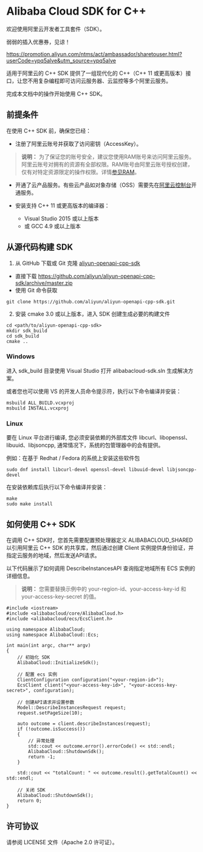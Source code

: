 # Alibaba Cloud SDK for C++

欢迎使用阿里云开发者工具套件（SDK）。

弱弱的插入优惠券，见谅！  

https://promotion.aliyun.com/ntms/act/ambassador/sharetouser.html?userCode=ypq5alve&utm_source=ypq5alve

适用于阿里云的 C++ SDK 提供了一组现代化的 C++（C++ 11 或更高版本）接口，让您不用复杂编程即可访问云服务器、云监控等多个阿里云服务。

完成本文档中的操作开始使用 C++ SDK。

## 前提条件

在使用 C++ SDK 前，确保您已经：

* 注册了阿里云账号并获取了访问密钥（AccessKey）。

> **说明：** 为了保证您的账号安全，建议您使用RAM账号来访问阿里云服务。阿里云账号对拥有的资源有全部权限。RAM账号由阿里云账号授权创建，仅有对特定资源限定的操作权限。详情[参见RAM](https://help.aliyun.com/document_detail/28647.html)。

* 开通了云产品服务。有些云产品如对象存储（OSS）需要先在[阿里云控制台](https://home.console.aliyun.com)开通服务。

* 安装支持 C++ 11 或更高版本的编译器：
	* Visual Studio 2015 或以上版本
	* 或 GCC 4.9 或以上版本

## 从源代码构建 SDK

1. 从 GitHub 下载或 Git 克隆 [aliyun-openapi-cpp-sdk](https://github.com/aliyun/aliyun-openapi-cpp-sdk)

* 直接下载 https://github.com/aliyun/aliyun-openapi-cpp-sdk/archive/master.zip
* 使用 Git 命令获取

```
git clone https://github.com/aliyun/aliyun-openapi-cpp-sdk.git
```

2. 安装 cmake 3.0 或以上版本，进入 SDK 创建生成必要的构建文件

```
cd <path/to/aliyun-openapi-cpp-sdk>
mkdir sdk_build
cd sdk_build
cmake ..
```

### Windows

进入 sdk_build 目录使用 Visual Studio 打开 alibabacloud-sdk.sln 生成解决方案。

或者您也可以使用 VS 的开发人员命令提示符，执行以下命令编译并安装：

```
msbuild ALL_BUILD.vcxproj
msbuild INSTALL.vcxproj
```

### Linux

要在 Linux 平台进行编译, 您必须安装依赖的外部库文件 libcurl、libopenssl、libuuid、libjsoncpp, 通常情况下，系统的包管理器中的会有提供。

例如：在基于 Redhat / Fedora 的系统上安装这些软件包

```
sudo dnf install libcurl-devel openssl-devel libuuid-devel libjsoncpp-devel
```

在安装依赖库后执行以下命令编译并安装：

```
make
sudo make install
```

## 如何使用 C++ SDK

在调用 C++ SDK时，您首先需要配置预处理器定义 ALIBABACLOUD_SHARED 以引用阿里云 C++ SDK 的共享库，然后通过创建 Client 实例提供身份验证，并指定云服务的地域，然后发送API请求。

以下代码展示了如何调用 DescribeInstancesAPI 查询指定地域所有 ECS 实例的详细信息。

> **说明：** 您需要替换示例中的 your-region-id、your-access-key-id 和 your-access-key-secret 的值。

```
#include <iostream>
#include <alibabacloud/core/AlibabaCloud.h>
#include <alibabacloud/ecs/EcsClient.h>

using namespace AlibabaCloud;
using namespace AlibabaCloud::Ecs;

int main(int argc, char** argv)
{
	// 初始化 SDK
	AlibabaCloud::InitializeSdk();

	// 配置 ecs 实例
	ClientConfiguration configuration("<your-region-id>");
	EcsClient client("<your-access-key-id>", "<your-access-key-secret>", configuration);

	// 创建API请求并设置参数
	Model::DescribeInstancesRequest request;
	request.setPageSize(10);

	auto outcome = client.describeInstances(request);
	if (!outcome.isSuccess()) 
	{
		// 异常处理
		std::cout << outcome.error().errorCode() << std::endl;
		AlibabaCloud::ShutdownSdk();
		return -1;
	}
	
	std::cout << "totalCount: " << outcome.result().getTotalCount() << std::endl;

	// 关闭 SDK
	AlibabaCloud::ShutdownSdk();
	return 0;
}
```

## 许可协议
请参阅 LICENSE 文件（Apache 2.0 许可证）。
